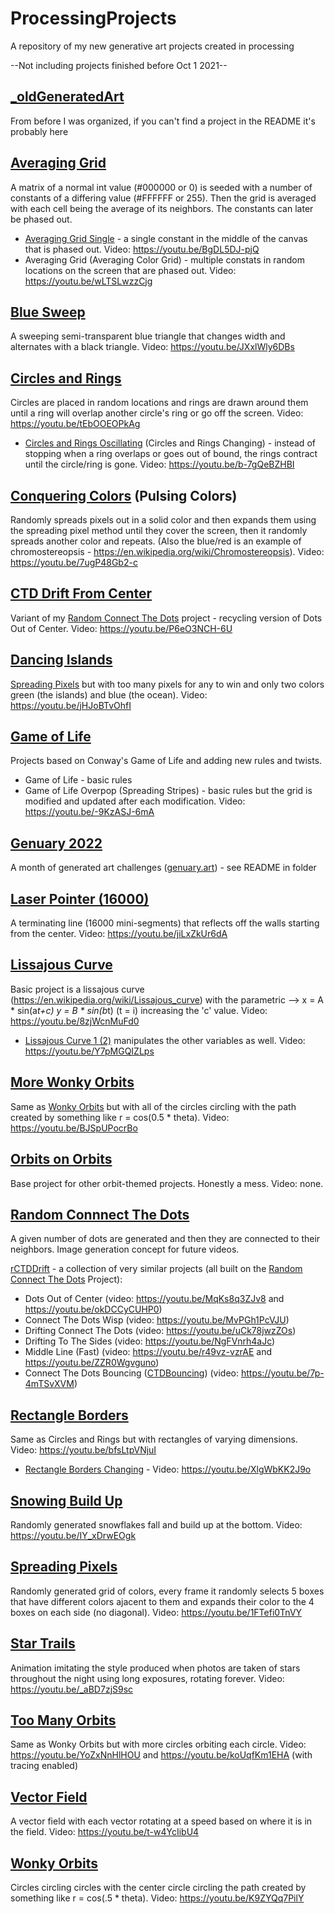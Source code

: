 # ProcessingProjects
A repository of my new generative art projects created in processing

--Not including projects finished before Oct 1 2021--

## [_oldGeneratedArt](/_oldGeneratedArt/)
From before I was organized, if you can't find a project in the README it's probably here

## [Averaging Grid](/averagingGrid/)
A matrix of a normal int value (#000000 or 0) is seeded with a number of constants of a differing value (#FFFFFF or 255). Then the grid is averaged with each cell being the average of its neighbors. The constants can later be phased out.
* [Averaging Grid Single](/averagingGridSingle/) - a single constant in the middle of the canvas that is phased out. Video: https://youtu.be/BgDL5DJ-pjQ 
* Averaging Grid (Averaging Color Grid) - multiple constats in random locations on the screen that are phased out. Video: https://youtu.be/wLTSLwzzCjg 

## [Blue Sweep](/bluesweep/) 
A sweeping semi-transparent blue triangle that changes width and alternates with a black triangle. Video: https://youtu.be/JXxlWly6DBs 

## [Circles and Rings](/circlesAndRings/)
Circles are placed in random locations and rings are drawn around them until a ring will overlap another circle's ring or go off the screen. Video: https://youtu.be/tEbOOEOPkAg 
* [Circles and Rings Oscillating](/circlesAndRingsOscillating/) (Circles and Rings Changing) - instead of stopping when a ring overlaps or goes out of bound, the rings contract until the circle/ring is gone. Video: https://youtu.be/b-7gQeBZHBI 

## [Conquering Colors](/conqueringColors/) (Pulsing Colors)
Randomly spreads pixels out in a solid color and then expands them using the spreading pixel method until they cover the screen, then it randomly spreads another color and repeats. (Also the blue/red is an example of chromostereopsis - https://en.wikipedia.org/wiki/Chromostereopsis). Video: https://youtu.be/7ugP48Gb2-c

## [CTD Drift From Center](/CTDDriftFromCenter/)
Variant of my [Random Connect The Dots](/randomConnectTheDots/) project - recycling version of Dots Out of Center. Video: https://youtu.be/P6eO3NCH-6U

## [Dancing Islands](/dancingIslands/)
[Spreading Pixels](/spreadingPixels/) but with too many pixels for any to win and only two colors green (the islands) and blue (the ocean). Video: https://youtu.be/jHJoBTvOhfI

## [Game of Life](/gameOfLife/)
Projects based on Conway's Game of Life and adding new rules and twists.
* Game of Life - basic rules
* Game of Life Overpop (Spreading Stripes) - basic rules but the grid is modified and updated after each modification. Video: https://youtu.be/-9KzASJ-6mA 

## [Genuary 2022](/Genuary2022/)
A month of generated art challenges ([genuary.art](http://genuary.art/)) - see README in folder

## [Laser Pointer (16000)](/laserPointer/)
A terminating line (16000 mini-segments) that reflects off the walls starting from the center. Video: https://youtu.be/jiLxZkUr6dA

## [Lissajous Curve](/lissajousCurves/)
Basic project is a lissajous curve (https://en.wikipedia.org/wiki/Lissajous_curve) with the parametric --> x = A * sin(a*t+c) y = B * sin(b*t) (t = i) increasing the 'c' value. Video: https://youtu.be/8zjWcnMuFd0
* [Lissajous Curve 1 (2)](/lissajousCurvesOne/) manipulates the other variables as well. Video: https://youtu.be/Y7pMGQIZLps

## [More Wonky Orbits](/morewonkyorbits/)
Same as [Wonky Orbits](/wonkyorbits/) but with all of the circles circling with the path created by something like r = cos(0.5 * theta). Video: https://youtu.be/BJSpUPocrBo 

## [Orbits on Orbits](/orbitsonorbits/)
Base project for other orbit-themed projects. Honestly a mess. Video: none. 

## [Random Connnect The Dots](/randomConnectTheDots/)
A given number of dots are generated and then they are connected to their neighbors. Image generation concept for future videos.

[rCTDDrift](/rCTDDrift/) - a collection of very similar projects (all built on the [Random Connect The Dots](/randomConnectTheDots/) Project): 
* Dots Out of Center (video: https://youtu.be/MqKs8q3ZJv8 and https://youtu.be/okDCCyCUHP0)
* Connect The Dots Wisp (video: https://youtu.be/MvPGh1PcVJU)
* Drifting Connect The Dots (video: https://youtu.be/uCk78jwzZOs)
* Drifting To The Sides (video: https://youtu.be/NgFVnrh4aJc)
* Middle Line (Fast) (video: https://youtu.be/r49vz-vzrAE and https://youtu.be/ZZR0Wgvguno)
* Connect The Dots Bouncing ([CTDBouncing](/CTDBouncing/)) (video: https://youtu.be/7p-4mTSvXVM)

## [Rectangle Borders](/rectangleborders/)
Same as Circles and Rings but with rectangles of varying dimensions. Video: https://youtu.be/bfsLtpVNjuI 
* [Rectangle Borders Changing](/rectangleBordersChanging/) - Video: https://youtu.be/XlgWbKK2J9o

## [Snowing Build Up](/snowingBuildUp/)
Randomly generated snowflakes fall and build up at the bottom. Video: https://youtu.be/IY_xDrwEOgk

## [Spreading Pixels](/spreadingPixels/)
Randomly generated grid of colors, every frame it randomly selects 5 boxes that have different colors ajacent to them and expands their color to the 4 boxes on each side (no diagonal). Video: https://youtu.be/1FTefi0TnVY 

## [Star Trails](/startrails/)
Animation imitating the style produced when photos are taken of stars throughout the night using long exposures, rotating forever. Video: https://youtu.be/_aBD7zjS9sc 

## [Too Many Orbits](/toomanyorbits/)
Same as Wonky Orbits but with more circles orbiting each circle. Video: https://youtu.be/YoZxNnHlHOU and https://youtu.be/koUqfKm1EHA (with tracing enabled)

## [Vector Field](/vectorField/)
A vector field with each vector rotating at a speed based on where it is in the field. Video: https://youtu.be/t-w4YcIibU4

## [Wonky Orbits](/wonkyorbits/)
Circles circling circles with the center circle circling the path created by something like r = cos(.5 * theta). Video: https://youtu.be/K9ZYQq7PilY
